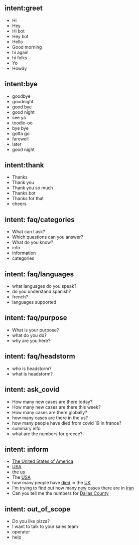 ## intent:greet
- Hi
- Hey
- Hi bot
- Hey bot
- Hello
- Good morning
- hi again
- hi folks
- Yo
- Howdy

## intent:bye
- goodbye
- goodnight
- good bye
- good night
- see ya
- toodle-oo
- bye bye
- gotta go
- farewell
- later
- good night

## intent:thank
- Thanks
- Thank you
- Thank you so much
- Thanks bot
- Thanks for that
- cheers

## intent: faq/categories
- What can I ask?
- Which questions can you answer?
- What do you know?
- info
- information
- categories

## intent: faq/languages
- what languages do you speak?
- do you understand spanish?
- french?
- languages supported

## intent: faq/purpose
- What is your purpose?
- what do you do?
- why are you here?

## intent: faq/headstorm
- who is headstorm?
- what is headstorm?

## intent: ask_covid
- How many new cases are there today?
- How many new cases are there this week?
- How many cases are there globally?
- how many cases are there in the us?
- how many people have died from covid 19 in france?
- summary info
- what are the numbers for greece?

## intent: inform
- [The United States of America](location)
- [USA](location)
- the [us](location)
- The [USA](location)
- how many people have [died](case_type) in the [UK](location)
- I'm trying to find out how many [new](stat_type) cases there are in [Iran](location)
- Can you tell me the numbers for [Dallas County](location)

## intent: out_of_scope
- Do you like pizza?
- I want to talk to your sales team
- operator
- help
